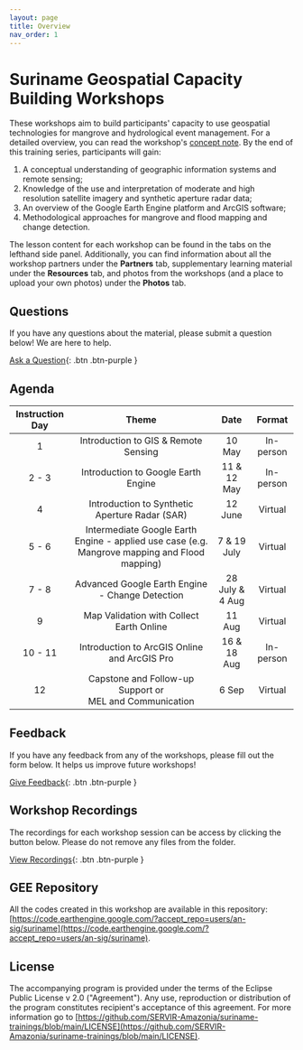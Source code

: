```yaml
---
layout: page
title: Overview
nav_order: 1
---
```


# Suriname Geospatial Capacity Building Workshops

These workshops aim to build participants' capacity to use geospatial technologies for mangrove and hydrological event management. For a detailed overview, you can read the workshop's [concept note](https://docs.google.com/document/d/1WQl5jF0Z6Dxy_t2KXLuVHPLlMKvXk6Sd/edit?usp=sharing&ouid=117588040825190888554&rtpof=true&sd=true). By the end of this training series, participants will gain:

1. A conceptual understanding of geographic information systems and remote sensing;
2. Knowledge of the use and interpretation of moderate and high resolution satellite imagery and synthetic aperture radar data;
3. An overview of the Google Earth Engine platform and ArcGIS software;
4. Methodological approaches for mangrove and flood mapping and change detection.

The lesson content for each workshop can be found in the tabs on the lefthand side panel. Additionally, you can find information about all the workshop partners under the **Partners** tab, supplementary learning material under the **Resources** tab, and photos from the workshops (and a place to upload your own photos) under the **Photos** tab. 

## Questions

If you have any questions about the material, please submit a question below! We are here to help.  

[Ask a Question](https://forms.gle/a7MW4PtgtmPiPoZJ9){: .btn .btn-purple }

## Agenda

| Instruction Day |                                             Theme                                             |       Date      |   Format  |
|:---------------:|:---------------------------------------------------------------------------------------------:|:---------------:|:---------:|
|        1        |                              Introduction to GIS & Remote Sensing                             |      10 May     | In-person |
|      2 - 3      |                              Introduction to Google Earth Engine                              |   11 & 12 May   | In-person |
|        4        |                         Introduction to Synthetic Aperture Radar (SAR)                        |     12 June     |  Virtual  |
|      5 - 6      | Intermediate Google Earth Engine - applied use case (e.g. Mangrove mapping and Flood mapping) |   7 & 19 July   |  Virtual  |
|      7 - 8      |                        Advanced Google Earth Engine - Change Detection                        | 28 July & 4 Aug |  Virtual  |
|        9        |                            Map Validation with Collect Earth Online                           |      11 Aug     |  Virtual  |
|     10 - 11     |                          Introduction to ArcGIS Online and ArcGIS Pro                         |   16 & 18 Aug   | In-person |
|        12       |                   Capstone and Follow-up Support or<br>MEL and Communication                  |      6 Sep      |  Virtual  |

## Feedback

If you have any feedback from any of the workshops, please fill out the form below. It helps us improve future workshops!

[Give Feedback](https://forms.gle/8Jdm1aybL9sqzNEw6){: .btn .btn-purple }

## Workshop Recordings

The recordings for each workshop session can be access by clicking the button below. Please do not remove any files from the folder.

[View Recordings](https://drive.google.com/drive/folders/1pASYe9ovmqq2ON1tXXwXXJADCJt5U7oZ){: .btn .btn-purple }

## GEE Repository

All the codes created in this workshop are available in this repository: [https://code.earthengine.google.com/?accept_repo=users/an-sig/suriname](https://code.earthengine.google.com/?accept_repo=users/an-sig/suriname).

## License

The accompanying program is provided under the terms of the Eclipse Public License v 2.0 ("Agreement"). Any use, reproduction or distribution of the program constitutes recipient's acceptance of this agreement. For more information go to [https://github.com/SERVIR-Amazonia/suriname-trainings/blob/main/LICENSE](https://github.com/SERVIR-Amazonia/suriname-trainings/blob/main/LICENSE).
